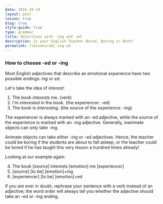 ```yaml
---
date: 2016-10-19
layout: post
lesson: true
blog: true
style-guide: true
type: grammar
title: Adjectives with -ing and -ed
description: Is your English Teacher Bored, Boring or Both?
permalink: /lessons/adj-ing-ed
---
```

### How to choose -ed or -ing 
 
Most English adjectives that describe an emotional experience have two possible endings: *ing* or *ed*.

Let's take the idea of *interest*:
 
1. The book *interests* me. (verb)  
2. I'm *interested* in the book. (the experiencer: -ed)    
3. The book is *interesting*. (the source of the experience: -ing)  

The experiencer is always marked with an -ed adjective, while the source of the experience is marked with an -ing adjective. Generally, inanimate objects can only take -ing. 

Animate objects can take either -ing or -ed adjectives. Hence, the teacher could be boring if the students are about to fall asleep, or the teacher could be bored if he has taught this very lesson a hundred times already! 

Looking at our example again:

4. The book [source] interests [emotion] me [experiencer]  
5. [source] [to be] [emotion]+ing  
6. [experiencer] [to be] [emotion]+ed  

If you are ever in doubt, rephrase your sentence with a verb instead of an adjective; the word order will always tell you whether the adjective should take an -ed or -ing ending. 
